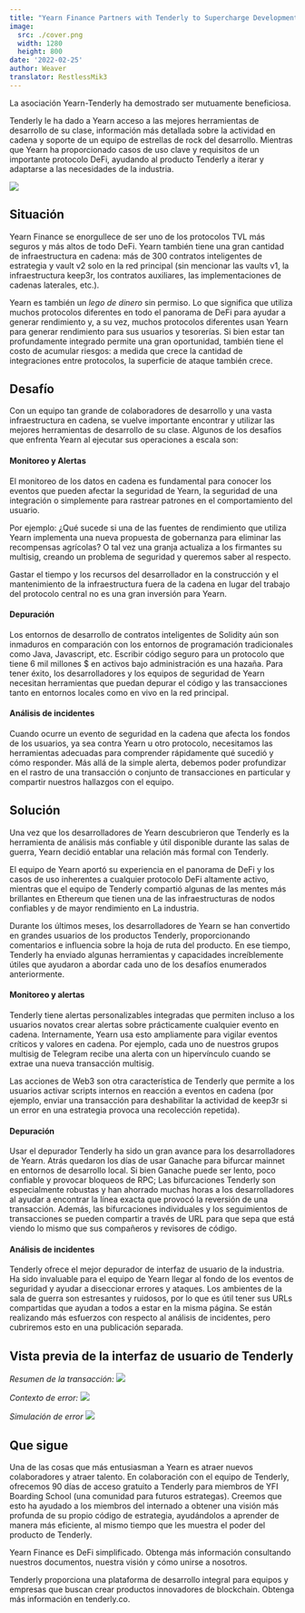 ```yaml
---
title: "Yearn Finance Partners with Tenderly to Supercharge Development, Debugging & Incident Analysis"
image:
  src: ./cover.png
  width: 1280
  height: 800
date: '2022-02-25'
author: Weaver
translator: RestlessMik3
---
```


La asociación Yearn-Tenderly ha demostrado ser mutuamente beneficiosa.

Tenderly le ha dado a Yearn acceso a las mejores herramientas de desarrollo de su clase, información más detallada sobre la actividad en cadena y soporte de un equipo de estrellas de rock del desarrollo. Mientras que Yearn ha proporcionado casos de uso clave y requisitos de un importante protocolo DeFi, ayudando al producto Tenderly a iterar y adaptarse a las necesidades de la industria.

![](cover1.png?w=1400&h=670)

## Situación
Yearn Finance se enorgullece de ser uno de los protocolos TVL más seguros y más altos de todo DeFi. Yearn también tiene una gran cantidad de infraestructura en cadena: más de 300 contratos inteligentes de estrategia y vault v2 solo en la red principal (sin mencionar las vaults v1, la infraestructura keep3r, los contratos auxiliares, las implementaciones de cadenas laterales, etc.).

Yearn es también un *lego de dinero* sin permiso. Lo que significa que utiliza muchos protocolos diferentes en todo el panorama de DeFi para ayudar a generar rendimiento y, a su vez, muchos protocolos diferentes usan Yearn para generar rendimiento para sus usuarios y tesorerías. Si bien estar tan profundamente integrado permite una gran oportunidad, también tiene el costo de acumular riesgos: a medida que crece la cantidad de integraciones entre protocolos, la superficie de ataque también crece.

## Desafío

Con un equipo tan grande de colaboradores de desarrollo y una vasta infraestructura en cadena, se vuelve importante encontrar y utilizar las mejores herramientas de desarrollo de su clase. Algunos de los desafíos que enfrenta Yearn al ejecutar sus operaciones a escala son:

#### Monitoreo y Alertas
El monitoreo de los datos en cadena es fundamental para conocer los eventos que pueden afectar la seguridad de Yearn, la seguridad de una integración o simplemente para rastrear patrones en el comportamiento del usuario.

Por ejemplo: ¿Qué sucede si una de las fuentes de rendimiento que utiliza Yearn implementa una nueva propuesta de gobernanza para eliminar las recompensas agrícolas? O tal vez una granja actualiza a los firmantes su multisig, creando un problema de seguridad y queremos saber al respecto.

Gastar el tiempo y los recursos del desarrollador en la construcción y el mantenimiento de la infraestructura fuera de la cadena en lugar del trabajo del protocolo central no es una gran inversión para Yearn.

#### Depuración
Los entornos de desarrollo de contratos inteligentes de Solidity aún son inmaduros en comparación con los entornos de programación tradicionales como Java, Javascript, etc. Escribir código seguro para un protocolo que tiene 6 mil millones $ en activos bajo administración es una hazaña. Para tener éxito, los desarrolladores y los equipos de seguridad de Yearn necesitan herramientas que puedan depurar el código y las transacciones tanto en entornos locales como en vivo en la red principal.

#### Análisis de incidentes
Cuando ocurre un evento de seguridad en la cadena que afecta los fondos de los usuarios, ya sea contra Yearn u otro protocolo, necesitamos las herramientas adecuadas para comprender rápidamente qué sucedió y cómo responder. Más allá de la simple alerta, debemos poder profundizar en el rastro de una transacción o conjunto de transacciones en particular y compartir nuestros hallazgos con el equipo.

## Solución
Una vez que los desarrolladores de Yearn descubrieron que Tenderly es la herramienta de análisis más confiable y útil disponible durante las salas de guerra, Yearn decidió entablar una relación más formal con Tenderly.

El equipo de Yearn aportó su experiencia en el panorama de DeFi y los casos de uso inherentes a cualquier protocolo DeFi altamente activo, mientras que el equipo de Tenderly compartió algunas de las mentes más brillantes en Ethereum que tienen una de las infraestructuras de nodos confiables y de mayor rendimiento en La industria.

Durante los últimos meses, los desarrolladores de Yearn se han convertido en grandes usuarios de los productos Tenderly, proporcionando comentarios e influencia sobre la hoja de ruta del producto. En ese tiempo, Tenderly ha enviado algunas herramientas y capacidades increíblemente útiles que ayudaron a abordar cada uno de los desafíos enumerados anteriormente.

#### Monitoreo y alertas
Tenderly tiene alertas personalizables integradas que permiten incluso a los usuarios novatos crear alertas sobre prácticamente cualquier evento en cadena. Internamente, Yearn usa esto ampliamente para vigilar eventos críticos y valores en cadena. Por ejemplo, cada uno de nuestros grupos multisig de Telegram recibe una alerta con un hipervínculo cuando se extrae una nueva transacción multisig.

Las acciones de Web3 son otra característica de Tenderly que permite a los usuarios activar scripts internos en reacción a eventos en cadena (por ejemplo, enviar una transacción para deshabilitar la actividad de keep3r si un error en una estrategia provoca una recolección repetida).

#### Depuración
Usar el depurador Tenderly ha sido un gran avance para los desarrolladores de Yearn. Atrás quedaron los días de usar Ganache para bifurcar mainnet en entornos de desarrollo local. Si bien Ganache puede ser lento, poco confiable y provocar bloqueos de RPC; Las bifurcaciones Tenderly son especialmente robustas y han ahorrado muchas horas a los desarrolladores al ayudar a encontrar la línea exacta que provocó la reversión de una transacción. Además, las bifurcaciones individuales y los seguimientos de transacciones se pueden compartir a través de URL para que sepa que está viendo lo mismo que sus compañeros y revisores de código.

#### Análisis de incidentes
Tenderly ofrece el mejor depurador de interfaz de usuario de la industria. Ha sido invaluable para el equipo de Yearn llegar al fondo de los eventos de seguridad y ayudar a diseccionar errores y ataques. Los ambientes de la sala de guerra son estresantes y ruidosos, por lo que es útil tener sus URLs compartidas que ayudan a todos a estar en la misma página. Se están realizando más esfuerzos con respecto al análisis de incidentes, pero cubriremos esto en una publicación separada.

## Vista previa de la interfaz de usuario de Tenderly

*Resumen de la transacción:*
![](image1.png?w=1140&h=609)

*Contexto de error:*
![](image2.png?w=1131&h=432)

*Simulación de error*
![](image3.png?w=1280&h=672)

## Que sigue
Una de las cosas que más entusiasman a Yearn es atraer nuevos colaboradores y atraer talento. En colaboración con el equipo de Tenderly, ofrecemos 90 días de acceso gratuito a Tenderly para miembros de YFI Boarding School (una comunidad para futuros estrategas). Creemos que esto ha ayudado a los miembros del internado a obtener una visión más profunda de su propio código de estrategia, ayudándolos a aprender de manera más eficiente, al mismo tiempo que les muestra el poder del producto de Tenderly.

Yearn Finance es DeFi simplificado. Obtenga más información consultando nuestros documentos, nuestra visión y cómo unirse a nosotros.

Tenderly proporciona una plataforma de desarrollo integral para equipos y empresas que buscan crear productos innovadores de blockchain. Obtenga más información en tenderly.co.
